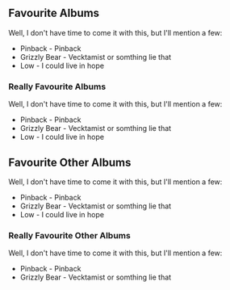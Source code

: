 ## Favourite Albums

Well, I don't have time to come it with this, but I'll mention a few:

* Pinback - Pinback
* Grizzly Bear - Vecktamist or somthing lie that
* Low - I could live in hope

### Really Favourite Albums

Well, I don't have time to come it with this, but I'll mention a few:

* Pinback - Pinback
* Grizzly Bear - Vecktamist or somthing lie that
* Low - I could live in hope

## Favourite Other Albums

Well, I don't have time to come it with this, but I'll mention a few:

* Pinback - Pinback
* Grizzly Bear - Vecktamist or somthing lie that
* Low - I could live in hope

### Really Favourite Other Albums

Well, I don't have time to come it with this, but I'll mention a few:

* Pinback - Pinback
* Grizzly Bear - Vecktamist or somthing lie that
